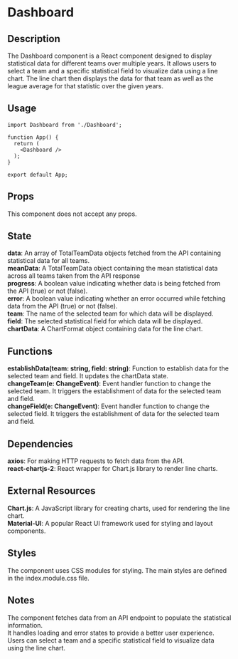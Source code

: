 # Dashboard

## Description

The Dashboard component is a React component designed to display statistical data for different teams over multiple years. It allows users to select a team and a specific statistical field to visualize data using a line chart. The line chart then displays the data for that team as well as the league average for that statistic over the given years.

## Usage
```
import Dashboard from './Dashboard';

function App() {
  return (
    <Dashboard />
  );
}

export default App;
```


## Props
This component does not accept any props.

## State
**data**: An array of TotalTeamData objects fetched from the API containing statistical data for all teams.  
**meanData**: A TotalTeamData object containing the mean statistical data across all teams taken from the API response  
**progress**: A boolean value indicating whether data is being fetched from the API (true) or not (false).  
**error**: A boolean value indicating whether an error occurred while fetching data from the API (true) or not (false).  
**team**: The name of the selected team for which data will be displayed.  
**field**: The selected statistical field for which data will be displayed.  
**chartData**: A ChartFormat object containing data for the line chart.  

## Functions
**establishData(team: string, field: string)**: Function to establish data for the selected team and field. It updates the chartData state.  
**changeTeam(e: ChangeEvent<HTMLSelectElement>)**: Event handler function to change the selected team. It triggers the establishment of data for the selected team and field.  
**changeField(e: ChangeEvent<HTMLSelectElement>)**: Event handler function to change the selected field. It triggers the establishment of data for the selected team and field.  

## Dependencies
**axios**: For making HTTP requests to fetch data from the API.  
**react-chartjs-2**: React wrapper for Chart.js library to render line charts.  

## External Resources
**Chart.js**: A JavaScript library for creating charts, used for rendering the line chart.  
**Material-UI**: A popular React UI framework used for styling and layout components.  

## Styles
The component uses CSS modules for styling. The main styles are defined in the index.module.css file.

## Notes
The component fetches data from an API endpoint to populate the statistical information.  
It handles loading and error states to provide a better user experience.  
Users can select a team and a specific statistical field to visualize data using the line chart.  
